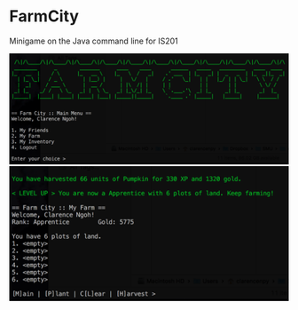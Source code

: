 # FarmCity
Minigame on the Java command line for IS201 

![Screenshot](screenshots/Screenshot1.png?raw=true "Screenshot")
![Screenshot](screenshots/Screenshot2.png?raw=true "Screenshot")
